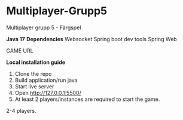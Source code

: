 # Multiplayer-Grupp5
Multiplayer grupp 5 - Färgspel

**Java 17**
**Dependencies**
Websocket
Spring boot dev tools
Spring Web


GAME URL

**Local installation guide**
1. Clone the repo
2. Build application/run java
3. Start live server
4. Open http://127.0.0.1:5500/
5. At least 2 players/instances are required to start the game.



2-4 players. 


